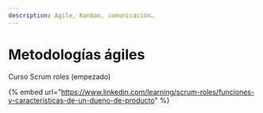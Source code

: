 ```yaml
---
description: Agile, Kanban, comunicación…
---
```


# Metodologías ágiles

Curso Scrum roles (empezado)

{% embed url="https://www.linkedin.com/learning/scrum-roles/funciones-y-caracteristicas-de-un-dueno-de-producto" %}
